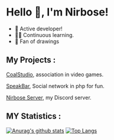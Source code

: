 # Hello 👋, I'm Nirbose!
- 💪 Active developer!
- 👨‍🎓 Continuous learning.
- 🎨 Fan of drawings

## My Projects :
[CoalStudio](https://coalstudio.fr), association in video games.

[SpeakBar](https://speakbar.fr), Social network in php for fun.

[Nirbose Server](https://discord.gg/zMcV4rzCbm), my Discord server.

## MY Statistics :
[![Anurag's github stats](https://github-readme-stats.vercel.app/api?username=Nirbose&show_icons=true&theme=onedark)](https://github.com/anuraghazra/github-readme-stats)
[![Top Langs](https://github-readme-stats.vercel.app/api/top-langs/?username=Nirbose&theme=onedark)](https://github.com/anuraghazra/github-readme-stats)
